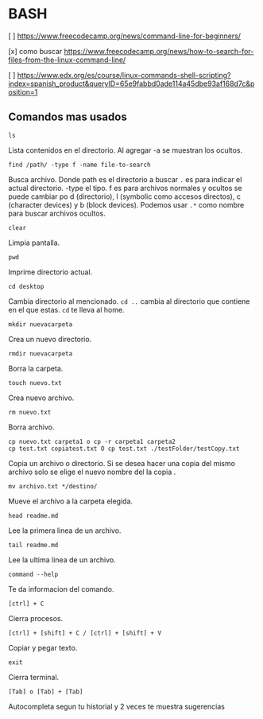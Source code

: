 # BASH

[ ] https://www.freecodecamp.org/news/command-line-for-beginners/

[x] como buscar https://www.freecodecamp.org/news/how-to-search-for-files-from-the-linux-command-line/

[ ] https://www.edx.org/es/course/linux-commands-shell-scripting?index=spanish_product&queryID=65e9fabbd0ade114a45dbe93af168d7c&position=1

## Comandos mas usados

    ls 
Lista contenidos en el directorio. Al agregar -a se muestran los ocultos.

    find /path/ -type f -name file-to-search
Busca archivo. Donde path es el directorio a buscar `.` es para indicar el actual directorio. -type el tipo. f es para archivos normales y ocultos se puede cambiar po d (directorio), l (symbolic como accesos directos), c (character devices) y b (block devices). Podemos usar `.*` como nombre para buscar archivos ocultos.

    clear
Limpia pantalla.

    pwd
Imprime directorio actual.

    cd desktop 
Cambia directorio al mencionado. `cd ..` cambia al directorio que contiene en el que estas. `cd` te lleva al home.

    mkdir nuevacarpeta
Crea un nuevo directorio.

    rmdir nuevacarpeta
Borra la carpeta.

    touch nuevo.txt
Crea nuevo archivo.

    rm nuevo.txt
Borra archivo.

    cp nuevo.txt carpeta1 o cp -r carpeta1 carpeta2
    cp test.txt copiatest.txt O cp test.txt ./testFolder/testCopy.txt
Copia un archivo o directorio. Si se desea hacer una copia del mismo archivo solo se elige el nuevo nombre del la copia .

    mv archivo.txt */destino/
Mueve el archivo a la carpeta elegida.

    head readme.md
Lee la primera linea de un archivo.

    tail readme.md
Lee la ultima linea de un archivo.

    command --help
Te da informacion del comando.

    [ctrl] + C
Cierra procesos.

    [ctrl] + [shift] + C / [ctrl] + [shift] + V
Copiar y pegar texto.

    exit
Cierra terminal.

    [Tab] o [Tab] + [Tab]
Autocompleta segun tu historial y 2 veces te muestra sugerencias

